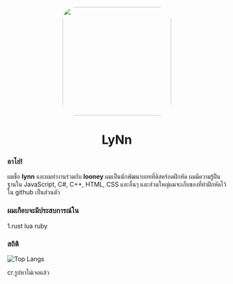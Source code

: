 <p align="center">    
    <img style="border-radius: 30px" width="250" height="250" src="https://cdn.discordapp.com/attachments/879421194145767485/925748855901917214/icon_bot.png">
</p>
<h1 align="center">LyNn</h1>

### อาโย่!
ผมชื่อ **lynn** และผมทำงานร่วมกับ **looney** ผมเป็นนักพัฒนาบอทที่ดิสคร์อดฝึกหัด ผมมีความรู้ฝืนฐานใน JavaScript, C#, C++, HTML, CSS และอื่นๆ และส่วนใหญ่ผมจะเก็บของที่ทำฝึกหัดไว้ใน github เป็นส่วนตัว

### ผมเกือบจะมีประสบการณ์ใน
1.rust lua ruby

### สถิติ
![Top Langs](https://github-readme-stats.vercel.app/api/top-langs/?username=JKTheRipperTH&layout=compact&show_icons=true&title_color=fff&icon_color=79ff97&text_color=9f9f9f&bg_color=151515)

cr.รูปหาไม่เจอแล้ว
